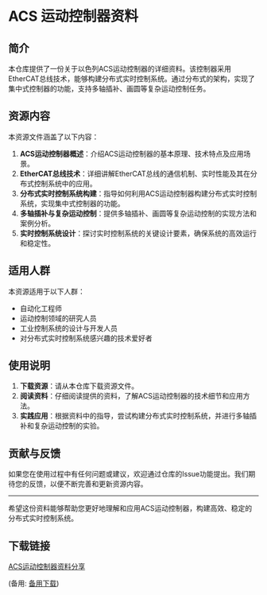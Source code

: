  # ACS 运动控制器资料

 ## 简介

 本仓库提供了一份关于以色列ACS运动控制器的详细资料。该控制器采用EtherCAT总线技术，能够构建分布式实时控制系统。通过分布式的架构，实现了集中式控制器的功能，支持多轴插补、画圆等复杂运动控制任务。

 ## 资源内容

 本资源文件涵盖了以下内容：

 1. **ACS运动控制器概述**：介绍ACS运动控制器的基本原理、技术特点及应用场景。
 2. **EtherCAT总线技术**：详细讲解EtherCAT总线的通信机制、实时性能及其在分布式控制系统中的应用。
 3. **分布式实时控制系统构建**：指导如何利用ACS运动控制器构建分布式实时控制系统，实现集中式控制器的功能。
 4. **多轴插补与复杂运动控制**：提供多轴插补、画圆等复杂运动控制的实现方法和案例分析。
 5. **实时控制系统设计**：探讨实时控制系统的关键设计要素，确保系统的高效运行和稳定性。

 ## 适用人群

 本资源适用于以下人群：

 - 自动化工程师
 - 运动控制领域的研究人员
 - 工业控制系统的设计与开发人员
 - 对分布式实时控制系统感兴趣的技术爱好者

 ## 使用说明

 1. **下载资源**：请从本仓库下载资源文件。
 2. **阅读资料**：仔细阅读提供的资料，了解ACS运动控制器的技术细节和应用方法。
 3. **实践应用**：根据资料中的指导，尝试构建分布式实时控制系统，并进行多轴插补和复杂运动控制的实验。

 ## 贡献与反馈

 如果您在使用过程中有任何问题或建议，欢迎通过仓库的Issue功能提出。我们期待您的反馈，以便不断完善和更新资源内容。

 ---

 希望这份资料能够帮助您更好地理解和应用ACS运动控制器，构建高效、稳定的分布式实时控制系统。

 ## 下载链接
 [ACS运动控制器资料分享](https://pan.quark.cn/s/bd2054ff2f9c) 

 (备用: [备用下载](https://pan.baidu.com/s/1gEqGfwrumVw9e0_PfyramA?pwd=1234))
